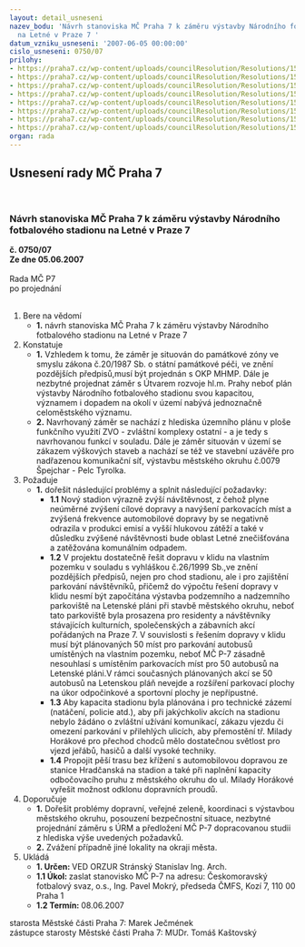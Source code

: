 ```yaml
---
layout: detail_usneseni
nazev_bodu: 'Návrh stanoviska MČ Praha 7 k záměru výstavby Národního fotbalového stadionu
  na Letné v Praze 7 '
datum_vzniku_usneseni: '2007-06-05 00:00:00'
cislo_usneseni: 0750/07
prilohy:
- https://praha7.cz/wp-content/uploads/councilResolution/Resolutions/15144/31-fot_11.doc
- https://praha7.cz/wp-content/uploads/councilResolution/Resolutions/15144/31-bran_21.doc
- https://praha7.cz/wp-content/uploads/councilResolution/Resolutions/15144/31-fot_22.doc
- https://praha7.cz/wp-content/uploads/councilResolution/Resolutions/15144/31-fot_31.doc
- https://praha7.cz/wp-content/uploads/councilResolution/Resolutions/15144/31-21-05-07.doc
- https://praha7.cz/wp-content/uploads/councilResolution/Resolutions/15144/31-fot_51196.jpg
- https://praha7.cz/wp-content/uploads/councilResolution/Resolutions/15144/31-fot_61197.jpg
- https://praha7.cz/wp-content/uploads/councilResolution/Resolutions/15144/31-fot_71.doc
organ: rada
---
```

<div id="ucUsn_pList" class="usn">
	<span><h2>Usnesení rady MČ Praha 7 </h2>
<br></span><div class="standBody">
<span><h3>Návrh stanoviska MČ Praha 7 k záměru výstavby Národního fotbalového stadionu na Letné v Praze 7 </h3></span><div class="center">
		<strong>č. 0750/07</strong><br>
	</div>
<div class="center">
		<strong>Ze dne 05.06.2007</strong><br><br>
	</div>Rada MČ P7<br> po projednání<br><br><ol>
<li>Bere na vědomí<ul><li>
<strong>1.</strong> návrh stanoviska MČ Praha 7 k záměru výstavby Národního fotbalového stadionu na Letné v Praze 7 </li></ul>
</li>
<li>Konstatuje<ul>
<li>
<strong>1.</strong> Vzhledem k tomu, že záměr je situován do památkové zóny ve smyslu zákona č.20/1987 Sb. o státní památkové péči, ve znění pozdějších předpisů,musí být projednán s OKP MHMP. Dále je nezbytné projednat záměr s Útvarem rozvoje hl.m. Prahy neboť plán výstavby Národního fotbalového stadionu svou kapacitou, významem i dopadem na okolí v území nabývá jednoznačně celoměstského významu.</li>
<li>
<strong>2.</strong> Navrhovaný záměr se nachází z hlediska územního plánu v ploše funkčního využití ZVO - zvláštní komplexy ostatní - a je tedy s navrhovanou funkcí  v souladu. Dále je záměr situován v území se zákazem výškových staveb a nachází se též ve stavební uzávěře pro nadřazenou komunikační síť, výstavbu městského okruhu č.0079 Špejchar - Pelc Tyrolka.</li>
</ul>
</li>
<li>Požaduje<ul><li>
<strong>1.</strong> dořešit následující problémy a splnit následující požadavky: <ul>
<li>
<strong>1.1</strong> Nový stadion výrazně zvýší návštěvnost, z čehož plyne neúměrné zvýšení cílové dopravy a navýšení parkovacích míst a zvýšená frekvence automobilové dopravy by se negativně odrazila v produkci emisí a vyšší hlukovou zátěží a také v důsledku zvýšené návštěvnosti bude oblast Letné znečišťována a zatěžována komunálním odpadem.</li>
<li>
<strong>1.2</strong> V projektu dostatečně řešit dopravu v klidu na vlastním pozemku v souladu s vyhláškou č.26/1999 Sb.,ve znění pozdějších předpisů, nejen pro chod stadionu, ale i pro zajištění parkování návštěvníků, přičemž do výpočtu řešení dopravy v klidu nesmí být započítána výstavba podzemního a nadzemního parkoviště na Letenské pláni při stavbě městského okruhu, neboť tato parkoviště byla prosazena pro residenty a návštěvníky stávajících kulturních, společenských a zábavních akcí pořádaných na Praze 7. V souvislosti s řešením dopravy v klidu musí být plánovaných 50 míst pro  parkování autobusů umístěných na vlastním pozemku, neboť MČ P-7 zásadně nesouhlasí s umístěním parkovacích míst pro 50 autobusů na Letenské pláni.V rámci současných plánovaných akcí se 50 autobusů na Letenskou pláň nevejde a rozšíření parkovací plochy na úkor odpočinkové a sportovní plochy je nepřípustné. </li>
<li>
<strong>1.3</strong> Aby kapacita stadionu byla plánována i pro technické zázemí (natáčení, policie atd.), aby při jakýchkoliv akcích na stadionu nebylo žádáno o zvláštní užívání komunikací, zákazu vjezdu či omezení parkování v přilehlých ulicích, aby přemostění tř. Milady Horákové pro přechod chodců mělo dostatečnou světlost pro vjezd jeřábů, hasičů a další vysoké techniky. </li>
<li>
<strong>1.4</strong> Propojit pěší trasu bez křížení s automobilovou dopravou ze stanice Hradčanská na stadion a také při naplnění kapacity odbočovacího pruhu z městského okruhu do ul. Milady Horákové vyřešit možnost odklonu dopravních proudů.</li>
</ul>
</li></ul>
</li>
<li>Doporučuje<ul>
<li>
<strong>1.</strong> Dořešit problémy dopravní, veřejné zeleně, koordinaci s výstavbou městského okruhu, posouzení bezpečnostní situace, nezbytné projednání záměru s ÚRM a  předložení MČ P-7 dopracovanou studii z hlediska výše uvedených požadavků. </li>
<li>
<strong>2.</strong> Zvážení případně jiné lokality na okraji města.</li>
</ul>
</li>
<li>Ukládá<ul>
<li>
<strong>1. Určen: </strong>VED ORZUR  Stránský  Stanislav Ing. Arch.</li>
<li>
<strong>1.1 Úkol: </strong>zaslat stanovisko MČ P-7 na adresu: Českomoravský fotbalový svaz, o.s., Ing. Pavel Mokrý, předseda ČMFS, Kozí 7, 110 00 Praha 1</li>
<li>
<strong>1.2 Termín: </strong>08.06.2007</li>
</ul>
</li>
</ol>starosta Městské části Praha 7: Marek Ječmének<br>zástupce starosty Městské části Praha 7: MUDr. Tomáš Kaštovský 
</div>
</div>